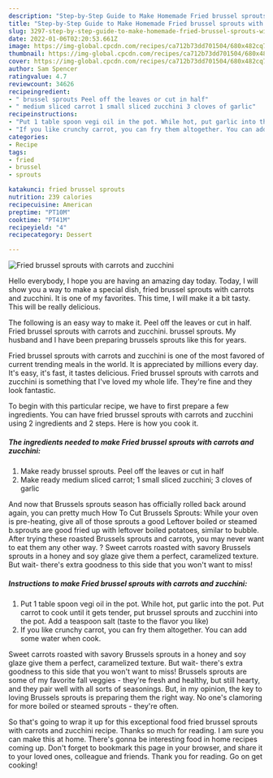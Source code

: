 ```yaml
---
description: "Step-by-Step Guide to Make Homemade Fried brussel sprouts with carrots and zucchini"
title: "Step-by-Step Guide to Make Homemade Fried brussel sprouts with carrots and zucchini"
slug: 3297-step-by-step-guide-to-make-homemade-fried-brussel-sprouts-with-carrots-and-zucchini
date: 2022-01-06T02:20:53.661Z
image: https://img-global.cpcdn.com/recipes/ca712b73dd701504/680x482cq70/fried-brussel-sprouts-with-carrots-and-zucchini-recipe-main-photo.jpg
thumbnail: https://img-global.cpcdn.com/recipes/ca712b73dd701504/680x482cq70/fried-brussel-sprouts-with-carrots-and-zucchini-recipe-main-photo.jpg
cover: https://img-global.cpcdn.com/recipes/ca712b73dd701504/680x482cq70/fried-brussel-sprouts-with-carrots-and-zucchini-recipe-main-photo.jpg
author: Sam Spencer
ratingvalue: 4.7
reviewcount: 34626
recipeingredient:
- " brussel sprouts Peel off the leaves or cut in half"
- " medium sliced carrot 1 small sliced zucchini 3 cloves of garlic"
recipeinstructions:
- "Put 1 table spoon vegi oil in the pot. While hot, put garlic into the pot. Put carrot to cook until it gets tender, put brussel sprouts and zucchini into the pot. Add a teaspoon salt (taste to the flavor you like)"
- "If you like crunchy carrot, you can fry them altogether. You can add some water when cook."
categories:
- Recipe
tags:
- fried
- brussel
- sprouts

katakunci: fried brussel sprouts 
nutrition: 239 calories
recipecuisine: American
preptime: "PT10M"
cooktime: "PT41M"
recipeyield: "4"
recipecategory: Dessert

---
```



![Fried brussel sprouts with carrots and zucchini](https://img-global.cpcdn.com/recipes/ca712b73dd701504/680x482cq70/fried-brussel-sprouts-with-carrots-and-zucchini-recipe-main-photo.jpg)

Hello everybody, I hope you are having an amazing day today. Today, I will show you a way to make a special dish, fried brussel sprouts with carrots and zucchini. It is one of my favorites. This time, I will make it a bit tasty. This will be really delicious.

The following is an easy way to make it. Peel off the leaves or cut in half. Fried brussel sprouts with carrots and zucchini. brussel sprouts. My husband and I have been preparing brussels sprouts like this for years.

Fried brussel sprouts with carrots and zucchini is one of the most favored of current trending meals in the world. It is appreciated by millions every day. It's easy, it's fast, it tastes delicious. Fried brussel sprouts with carrots and zucchini is something that I've loved my whole life. They're fine and they look fantastic.


To begin with this particular recipe, we have to first prepare a few ingredients. You can have fried brussel sprouts with carrots and zucchini using 2 ingredients and 2 steps. Here is how you cook it.

<!--inarticleads1-->

##### The ingredients needed to make Fried brussel sprouts with carrots and zucchini:

1. Make ready  brussel sprouts. Peel off the leaves or cut in half
1. Make ready  medium sliced carrot; 1 small sliced zucchini; 3 cloves of garlic


And now that Brussels sprouts season has officially rolled back around again, you can pretty much How To Cut Brussels Sprouts: While your oven is pre-heating, give all of those sprouts a good Leftover boiled or steamed b.sprouts are good fried up with leftover boiled potatoes, similar to bubble. After trying these roasted Brussels sprouts and carrots, you may never want to eat them any other way. ? Sweet carrots roasted with savory Brussels sprouts in a honey and soy glaze give them a perfect, caramelized texture. But wait- there&#39;s extra goodness to this side that you won&#39;t want to miss! 

<!--inarticleads2-->

##### Instructions to make Fried brussel sprouts with carrots and zucchini:

1. Put 1 table spoon vegi oil in the pot. While hot, put garlic into the pot. Put carrot to cook until it gets tender, put brussel sprouts and zucchini into the pot. Add a teaspoon salt (taste to the flavor you like)
1. If you like crunchy carrot, you can fry them altogether. You can add some water when cook.


Sweet carrots roasted with savory Brussels sprouts in a honey and soy glaze give them a perfect, caramelized texture. But wait- there&#39;s extra goodness to this side that you won&#39;t want to miss! Brussels sprouts are some of my favorite fall veggies - they&#39;re fresh and healthy, but still hearty, and they pair well with all sorts of seasonings. But, in my opinion, the key to loving Brussels sprouts is preparing them the right way. No one&#39;s clamoring for more boiled or steamed sprouts - they&#39;re often. 

So that's going to wrap it up for this exceptional food fried brussel sprouts with carrots and zucchini recipe. Thanks so much for reading. I am sure you can make this at home. There's gonna be interesting food in home recipes coming up. Don't forget to bookmark this page in your browser, and share it to your loved ones, colleague and friends. Thank you for reading. Go on get cooking!
